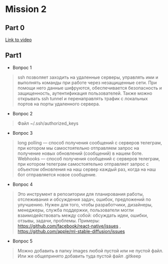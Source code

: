# Mission 2

## Part 0

[Link to video](https://drive.google.com/file/d/1q8mOOZY584GQDueKdjzIIke_v5OqRPU_/view?usp=sharing)

## Part1

- Вопрос 1	 
> ssh позволяет заходить на удаленные серверы, управлять ими и выполнять команды при работе через незащищенные сети. При помощи него данные шифруются, обеспечивается безопасность и защищенность, аутентификация пользователей. Также можно открывать ssh tunnel и перенаправлять трафик с локальных портов на порты удаленного сервера.

- Вопрос 2	 
> Файл ~/.ssh/authorized_keys

- Вопрос 3	 
> long polling — способ получения сообщений с серверов телеграм, при котором мы самостоятельно отправляем запрос на получение новых обновлений (сообщений) в нашем боте. Webhooks — способ получения сообщений с серверов телеграм, при котором телеграм самостоятельно отправляет запрос с объектом обновления на наш сервер каждый раз, когда на наш бот отправляется новое сообщение.


- Вопрос 4	 
> Это инструмент в репозитории для планирования работы, отслеживания и обсуждения задач, ошибок, предложений по улучшению. Нужен для того, чтобы разработчики, дизайнеры, менеджеры, служба поддержки, пользователи могли взаимодействовать между собой: обсуждать идеи, ошибки, отзывы, задачи, проблемы. Примеры: https://github.com/facebook/react-native/issues , https://github.com/apple/ml-stable-diffusion/issues

- Вопрос 5	 
> Можно добавить в папку images любой пустой или не пустой файл. Или же общепринято добавить туда пустой файл .gitkeep
